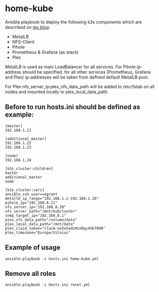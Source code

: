 # home-kube
Ansible playbook to deploy the following k3s components which are described on [my blog](http://blog.sozinov.eu):
* MetalLB
* NFS-Client
* Pihole
* Prometheus & Grafana (as stack)
* Plex

MetalLB is used as main LoadBalancer for all services. For Pihole ip-address should be specified, for all other services (Prometheus, Grafana and Plex) ip-addresses will be taken from defined default MetalLB pool.

For Plex nfs_server_ip:plex_nfs_data_path will be added to /etc/fstab on all nodes and mounted locally to plex_local_data_path.

## Before to run hosts.ini should be defined as example:
```
[master]
192.168.1.21

[additional_master]
192.168.1.22
192.168.1.23

[node]
192.168.1.24

[k3s_cluster:children]
master
additional_master
node

[k3s_cluster:vars]
ansible_ssh_user=vagrant
metallb_ip_range="192.168.1.2-192.168.1.10"
pihole_ip="192.168.8.11"
nfs_server_ip="192.168.8.20"
nfs_server_path="/mnt/kubcluster"
snmp_target_ip="192.168.8.1"
plex_nfs_data_path="/volume/data"
plex_local_data_path="/mnt/data"
plex_claim_token="claim-ne3xhadLMsxRpy4567890"
plex_timezone="Europe/Vilnius"
```
## Example of usage
```
ansible-playbook -i hosts.ini home-kube.yml
```
## Remove all roles
```
ansible-playbook -i hosts.ini reset.yml
```
